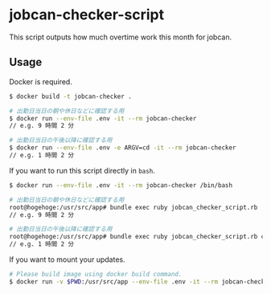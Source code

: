 # jobcan-checker-script

This script outputs how much overtime work this month for jobcan.

## Usage

Docker is required.

```sh
$ docker build -t jobcan-checker .

# 出勤日当日の朝や休日などに確認する用
$ docker run --env-file .env -it --rm jobcan-checker
// e.g. 9 時間 2 分

# 出勤日当日の午後以降に確認する用
$ docker run --env-file .env -e ARGV=cd -it --rm jobcan-checker
// e.g. 1 時間 2 分
```

If you want to run this script directly in `bash`.

```sh
$ docker run --env-file .env -it --rm jobcan-checker /bin/bash

# 出勤日当日の朝や休日などに確認する用
root@hogehoge:/usr/src/app# bundle exec ruby jobcan_checker_script.rb
// e.g. 9 時間 2 分

# 出勤日当日の午後以降に確認する用
root@hogehoge:/usr/src/app# bundle exec ruby jobcan_checker_script.rb cd
// e.g. 1 時間 2 分
```

If you want to mount your updates.

```sh
# Please build image using docker build command.
$ docker run -v $PWD:/usr/src/app --env-file .env -it --rm jobcan-checker
```
